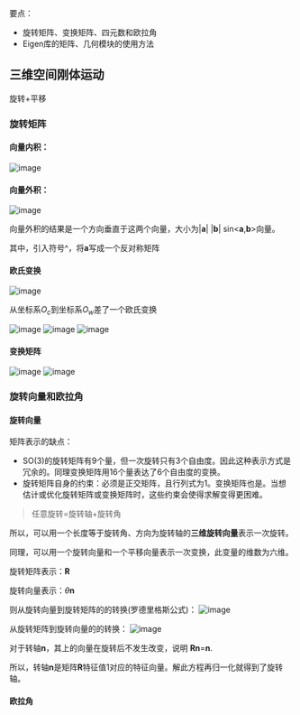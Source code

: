 要点：
- 旋转矩阵、变换矩阵、四元数和欧拉角
- Eigen库的矩阵、几何模块的使用方法

## 三维空间刚体运动

旋转+平移

### 旋转矩阵

#### 向量内积：

![image](https://user-images.githubusercontent.com/34792225/181863078-aaebd2d0-53a1-4960-bb23-253a98e33889.png)

#### 向量外积：

![image](https://user-images.githubusercontent.com/34792225/181863100-34c3f5ec-9f08-4674-b94c-986d71bf7500.png)

向量外积的结果是一个方向垂直于这两个向量，大小为\|<b>a</b>\| \|<b>b</b>\| sin<<b>a</b>,<b>b</b>>向量。

其中，引入符号\^，将<b>a</b>写成一个反对称矩阵

#### 欧氏变换

![image](https://user-images.githubusercontent.com/34792225/181864304-d704e435-5328-4dd2-b217-f98190b9ebb1.png)

从坐标系$O_c$到坐标系$O_w$差了一个欧氏变换

![image](https://user-images.githubusercontent.com/34792225/181864494-8cd99288-0814-4708-a049-45afccdc75be.png)
![image](https://user-images.githubusercontent.com/34792225/181864519-072f5d4c-05df-4afb-98d8-e6c92c502227.png)
![image](https://user-images.githubusercontent.com/34792225/181864522-7a93bdf3-2cc4-40b6-bb40-105fda30ff56.png)

#### 变换矩阵

![image](https://user-images.githubusercontent.com/34792225/181864943-ca27ec59-b081-4085-b97c-1410c86d061a.png)
![image](https://user-images.githubusercontent.com/34792225/181864953-d3eb753f-0f23-448a-8150-c19eda4594ac.png)

### 旋转向量和欧拉角

#### 旋转向量

矩阵表示的缺点：
- SO(3)的旋转矩阵有9个量，但一次旋转只有3个自由度。因此这种表示方式是冗余的。同理变换矩阵用16个量表达了6个自由度的变换。
- 旋转矩阵自身的约束：必须是正交矩阵，且行列式为1。变换矩阵也是。当想估计或优化旋转矩阵或变换矩阵时，这些约束会使得求解变得更困难。

> 任意旋转=旋转轴+旋转角

所以，可以用一个长度等于旋转角、方向为旋转轴的<b>三维旋转向量</b>表示一次旋转。

同理，可以用一个旋转向量和一个平移向量表示一次变换，此变量的维数为六维。

旋转矩阵表示：<b>R</b>

旋转向量表示：$\theta$<b>n</b>

则从旋转向量到旋转矩阵的的转换(罗德里格斯公式)：
![image](https://user-images.githubusercontent.com/34792225/181866678-6abba115-b0da-4db4-82a2-5651a1cd8f48.png)

从旋转矩阵到旋转向量的的转换：
![image](https://user-images.githubusercontent.com/34792225/181867381-2ee9b4d0-2f59-41c3-82e0-5e2194859ad0.png)

对于转轴<b>n</b>，其上的向量在旋转后不发生改变，说明 <b>Rn</b>=<b>n</b>.

所以，转轴<b>n</b>是矩阵<b>R</b>特征值1对应的特征向量。解此方程再归一化就得到了旋转轴。


#### 欧拉角






